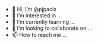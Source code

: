 - 👋 Hi, I’m @pjpacis
- 👀 I’m interested in ...
- 🌱 I’m currently learning ...
- 💞️ I’m looking to collaborate on ...
- 📫 How to reach me ...

<!---
pjpacis/pjpacis is a ✨ special ✨ repository because its `README.md` (this file) appears on your GitHub profile.
You can click the Preview link to take a look at your changes.
--->
